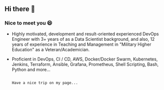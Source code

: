 ## Hi there 👋

### Nice to meet you 😄

- Highly motivated, development and result-oriented experienced DevOps Engineer with 3+ years of as a Data Scientist background, and also, 12 years of experience in Teaching and Management in "Military Higher Education" as a Veteran/Academician.

- Proficient in DevOps, CI / CD, AWS, Docker/Docker Swarm, Kubernetes, Jenkins, Terraform, Ansible, Grafana, Prometheus, Shell Scripting, Bash, Python and more… 


                                                                                          Have a nice trip on my page... 
